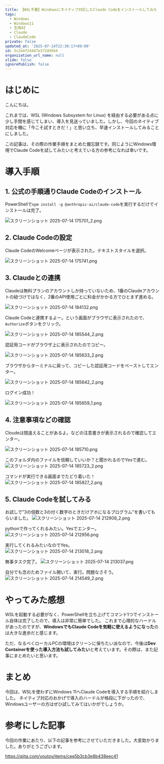 ```yaml
---
title: 【WSL不要】Windowsにネイティブ対応したClaude Codeをインストールしてみた【導入備忘録】
tags:
  - Windows
  - Windows11
  - 生成AI
  - Claude
  - ClaudeCode
private: false
updated_at: '2025-07-14T22:30:17+09:00'
id: 5c2e4f24447e372dd564
organization_url_name: null
slide: false
ignorePublish: false
---
```

# はじめに

こんにちは。

これまでは、WSL (Windows Subsystem for Linux) を経由する必要がある点に少し手間を感じてしまい、導入を見送っていました。しかし、今回のネイティブ対応を機に「今こそ試すときだ！」と思い立ち、早速インストールしてみることにしました。

この記事は、その際の作業手順をまとめた備忘録です。同じようにWindows環境でClaude Codeを試してみたいと考えている方の参考になれば幸いです。

# 導入手順

## 1. 公式の手順通りClaude Codeのインストール

PowerShellで`npm install -g @anthropic-ai/claude-code`を実行するだけでインストールは完了。

![スクリーンショット 2025-07-14 175701_2.png](https://qiita-image-store.s3.ap-northeast-1.amazonaws.com/0/4123341/158b9d9d-cea5-4fb3-bfc1-e196297549ef.png)

## 2. Claude Codeの設定

Claude CodeのWelcomeページが表示された。テキストスタイルを選択。

![スクリーンショット 2025-07-14 175741.png](https://qiita-image-store.s3.ap-northeast-1.amazonaws.com/0/4123341/10a26427-3288-4dcd-bea3-d542a8d5fd47.png)

## 3. Claudeとの連携

Claudeは無料プランのアカウントしか持っていないため、1番のClaudeアカウントの紐づけではなく、2番のAPI使用ごとに料金がかかる方でひとまず進める。

![スクリーンショット 2025-07-14 184132.png](https://qiita-image-store.s3.ap-northeast-1.amazonaws.com/0/4123341/2c4df623-457a-430a-86de-2d484b4e9783.png)

Claude Codeと連携するよー。という画面がブラウザに表示されたので、`Authorize`ボタンをクリック。

![スクリーンショット 2025-07-14 185544_2.png](https://qiita-image-store.s3.ap-northeast-1.amazonaws.com/0/4123341/e1f230f5-1949-4747-8783-b1842008e8b5.png)

認証用コードがブラウザ上に表示されたのでコピー。

![スクリーンショット 2025-07-14 185633_2.png](https://qiita-image-store.s3.ap-northeast-1.amazonaws.com/0/4123341/12e96342-ec32-4c0f-98d1-6ed06d8c868f.png)

ブラウザからターミナルに戻って、コピーした認証用コードをペーストしてエンター。

![スクリーンショット 2025-07-14 185642_2.png](https://qiita-image-store.s3.ap-northeast-1.amazonaws.com/0/4123341/09ebe5c8-ba81-48d4-a546-0eda56ea4e37.png)

ログイン成功！

![スクリーンショット 2025-07-14 185659_1.png](https://qiita-image-store.s3.ap-northeast-1.amazonaws.com/0/4123341/d5d9e6ae-3d9c-4f51-84f8-18f158da965d.png)

## 4. 注意事項などの確認

Cloudeは間違えることがあるよ。などの注意書きが表示されるので確認してエンター。

![スクリーンショット 2025-07-14 185710.png](https://qiita-image-store.s3.ap-northeast-1.amazonaws.com/0/4123341/17fabc87-599a-4817-a583-bae039e9fd31.png)

このフォルダ内のファイルを信頼していいか？と聞かれるのでYesで進む。
![スクリーンショット 2025-07-14 185723_2.png](https://qiita-image-store.s3.ap-northeast-1.amazonaws.com/0/4123341/84f6dccd-8c2a-4896-b11b-ed9de9b48db7.png)

コマンドが実行できる画面までたどり着いた！
![スクリーンショット 2025-07-14 185827_2.png](https://qiita-image-store.s3.ap-northeast-1.amazonaws.com/0/4123341/9e587bab-8779-4f00-a89d-89a49610ce3b.png)

## 5. Claude Codeを試してみる

お試しで"3の倍数と3の付く数字のときだけアホになるプログラム"を書いてもらいました。
![スクリーンショット 2025-07-14 212909_2.png](https://qiita-image-store.s3.ap-northeast-1.amazonaws.com/0/4123341/3b0c5068-300b-469f-9fb4-920b85e98f55.png)

pythonで作ってくれるみたい。Yesでエンター。
![スクリーンショット 2025-07-14 212956.png](https://qiita-image-store.s3.ap-northeast-1.amazonaws.com/0/4123341/729e15c7-00ba-4d0f-88a1-9dc2e514373a.png)

実行してくれるみたいなのでYes。
![スクリーンショット 2025-07-14 213018_2.png](https://qiita-image-store.s3.ap-northeast-1.amazonaws.com/0/4123341/371f2720-51f9-449c-a157-83e3043f180d.png)

無事タスク完了。
![スクリーンショット 2025-07-14 213037.png](https://qiita-image-store.s3.ap-northeast-1.amazonaws.com/0/4123341/d4a58f70-1432-404c-8be1-ca9abecce5ce.png)

自分でも念のためファイル開いて、実行。問題なさそう。
![スクリーンショット 2025-07-14 214549_2.png](https://qiita-image-store.s3.ap-northeast-1.amazonaws.com/0/4123341/65c9d164-2649-4663-8964-7f905ed3eb62.png)

# やってみた感想

WSLを起動する必要がなく、PowerShellを立ち上げてコマンド1つでインストール自体は完了したので、導入は非常に簡単でした。
これまで心理的なハードルがあったのですが、**WindowsでもClaude Codeを気軽に使えるようになった**のは大きな進歩だと感じます。

ただ、なるべくローカルPCの環境はクリーンに保ちたい派なので、今後は**Dev Containerを使った導入方法も試してみたい**と考えています。その際は、また記事にまとめたいと思います。

# まとめ

今回は、WSLを使わずにWindows 11へClaude Codeを導入する手順を紹介しました。
ネイティブ対応のおかげで導入のハードルが格段に下がったので、Windowsユーザーの方はぜひ試してみてはいかがでしょうか。

# 参考にした記事

今回の作業にあたり、以下の記事を参考にさせていただきました。大変助かりました。ありがとうございます。

https://qiita.com/youtoy/items/cee5b3cb3e8b438eec41
